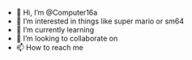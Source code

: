 - 👋 Hi, I’m @Computer16a
- 👀 I’m interested in things like super mario or sm64
- 🌱 I’m currently learning 
- 💞️ I’m looking to collaborate on 
- 📫 How to reach me 

<!---
Computer16a/Computer16a is a ✨ special ✨ repository because its `README.md` (this file) appears on your GitHub profile.
You can click the Preview link to take a look at your changes.
---> 
